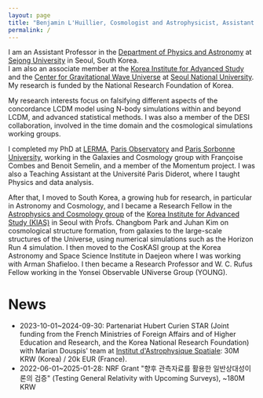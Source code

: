 ```yaml
---
layout: page
title: "Benjamin L'Huillier, Cosmologist and Astrophysicist, Assistant Professor at Sejong University"
permalink: /
---
```


I am an Assistant Professor in the [Department of Physics and Astronomy](https://sejong.elsevierpure.com/en/organisations/department-of-physics-and-astronomy) at [Sejong University](https://en.sejong.ac.kr/eng/index.do) in Seoul, South Korea.  
I am also an associate member at the [Korea Institute for Advanced Study](https://kias.re.kr/) and the [Center for Gravitational Wave Universe](https://gwuniverse.snu.ac.kr/) at [Seoul National University](https://en.snu.ac.kr/index.html).
My research is funded by the National Research Foundation of Korea.

My research interests focus on falsifying different aspects of the concordance LCDM model using N-body simulations within and beyond LCDM, and advanced statistical methods. I was also a member of the DESI collaboration, involved in the time domain and the cosmological simulations working groups.

I completed my PhD at [LERMA](http://lerma.obspm.fr/), [Paris Observatory](https://obspm.fr/) and [Paris Sorbonne University](https://www.sorbonne-universite.fr/en/education/study-sorbonne-university), working in the Galaxies and Cosmology group with Françoise Combes and Benoit Semelin, and a member of the Momentum project. I was also a Teaching Assistant at the Université Paris Diderot, where I taught Physics and data analysis.

After that, I moved to South Korea, a growing hub for research, in particular in Astronomy and Cosmology, and I became a Research Fellow in the [Astrophysics and Cosmology group](https://astro.kias.re.kr/) of the [Korea Institute for Advanced Study (KIAS)](https://kias.re.kr/) in Seoul with Profs. Changbom Park and Juhan Kim on cosmological structure formation, from galaxies to the large-scale structures of the Universe, using numerical simulations such as the Horizon Run 4 simulation. I then moved to the CosKASI group at the Korea Astronomy and Space Science Institute in Daejeon where I was working with Arman Shafieloo. I then became a Research Professor and W. C. Rufus Fellow working in the Yonsei Observable UNiverse Group (YOUNG).

# News

* 2023-10-01~2024-09-30: Partenariat Hubert Curien STAR (Joint funding from the French Ministries of Foreign Affairs and of Higher Education and Research, and the Korea National Research Foundation) with Marian Douspis' team at [Institut d'Astrophysique Spatiale](https://www.ias.u-psud.fr/): 30M KRW (Korea) / 20k EUR (France).
* 2022-06-01~2025-01-28: NRF Grant "향후 관측자료를 활용한 일반상대성이론의 검증" (Testing General Relativity with Upcoming Surveys), ~180M KRW
